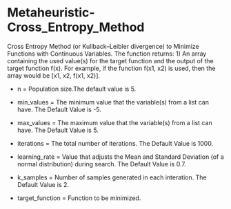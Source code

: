 # Metaheuristic-Cross_Entropy_Method
Cross Entropy Method (or Kullback–Leibler divergence) to Minimize Functions with Continuous Variables. The function returns: 1) An array containing the used value(s) for the target function and the output of the target function f(x). For example, if the function f(x1, x2) is used, then the array would be [x1, x2, f(x1, x2)].  

* n = Population size.The default value is  5.

* min_values = The minimum value that the variable(s) from a list can have. The Default Value is -5.

* max_values = The maximum value that the variable(s) from a list can have. The Default Value is  5.

* iterations = The total number of iterations. The Default Value is 1000.

* learning_rate = Value that adjusts the Mean and Standard Deviation (of a normal distribution) during search. The Default Value is 0.7.

* k_samples = Number of samples generated in each interation. The Default Value is  2. 

* target_function = Function to be minimized.
